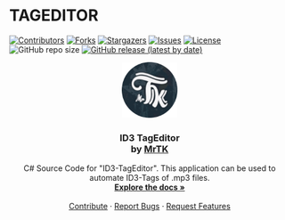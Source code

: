 # TAGEDITOR

<!-- Section: Shields -->

[![Contributors][contributors-shield]][contributors-url]
[![Forks][forks-shield]][forks-url]
[![Stargazers][stars-shield]][stars-url]
[![Issues][issues-shield]][issues-url]
[![License][license-shield]][license-url]
![GitHub repo size][reposize-shield]
[![GitHub release (latest by date)][release-shield]][release-url]

<!-- Section: Introduction -->

<p align="center">
  <a href="https://github.com/MrTK-Dev/TAGEDITOR">
    <img src="resources/MrTK_Logo.png" alt="Logo" width="100" height="100">
  </a>

  <h3 align="center"><strong>ID3 TagEditor</strong>
  <br />
    by
    <a href="https://github.com/MrTK-Dev/TAGEDITOR"><strong>MrTK</strong></a>
  </h3>

  <p align="center">
    C# Source Code for "ID3-TagEditor".
    This application can be used to automate ID3-Tags of .mp3 files.
    <br />
    <a href="https://mrtk-dev.github.io/TAGEDITOR/index.html"><strong>Explore the docs »</strong></a>
    <br />
    <br />
    <a href="https://github.com/MrTK-Dev/TAGEDITOR/pulls">Contribute</a>
    ·
    <a href="https://github.com/MrTK-Dev/TAGEDITOR/issues">Report Bugs</a>
    ·
    <a href="https://github.com/MrTK-Dev/TAGEDITOR/issues">Request Features</a>
  </p>
</p>

<!-- MARKDOWN Shields -->

[contributors-shield]: https://img.shields.io/github/contributors/MrTK-Dev/TAGEDITOR.svg?color=blue&style=flat-square

[forks-shield]: https://img.shields.io/github/forks/MrTK-Dev/TAGEDITOR.svg?color=purple&style=flat-square

[stars-shield]: https://img.shields.io/github/stars/MrTK-Dev/TAGEDITOR.svg?color=red&style=flat-square

[issues-shield]: https://img.shields.io/github/issues/MrTK-Dev/TAGEDITOR.svg?style=flat-square

[license-shield]: https://img.shields.io/github/license/MrTK-Dev/TAGEDITOR.svg?color=yellow&style=flat-square

[reposize-shield]: https://img.shields.io/github/repo-size/MrTK-Dev/TAGEDITOR?color=yellowgreen&style=flat-square

[release-shield]: https://img.shields.io/github/v/release/MrTK-Dev/TAGEDTOR?&style=flat-square

<!-- MARKDOWN LINKS -->

[contributors-url]: https://github.com/MrTK-Dev/TAGEDITOR/graphs/contributors

[forks-url]: https://github.com/MrTK-Dev/TAGEDITOR/network/members

[stars-url]: https://github.com/MrTK-Dev/TAGEDITOR/stargazers

[issues-url]: https://github.com/MrTK-Dev/TAGEDITOR/issues

[license-url]: https://github.com/MrTK-Dev/TAGEDITOR/blob/master/LICENSE

[release-url]: https://github.com/MrTK-Dev/TAGEDITOR/releases